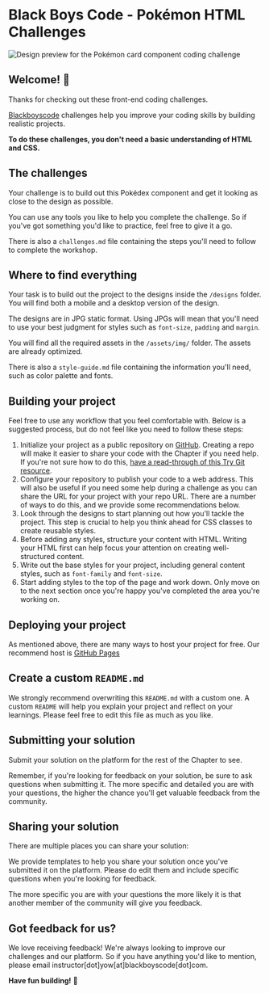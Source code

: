 






















# Black Boys Code - Pokémon HTML Challenges

![Design preview for the Pokémon card component coding challenge](/designs/desktop-design.jpeg)

## Welcome! 👋

Thanks for checking out these front-end coding challenges.

[Blackboyscode](https://www.blackboyscode.com) challenges help you improve your coding skills by building realistic projects.

**To do these challenges, you don't need a basic understanding of HTML and CSS.**

## The challenges

Your challenge is to build out this Pokédex component and get it looking as close to the design as possible.

You can use any tools you like to help you complete the challenge. So if you've got something you'd like to practice, feel free to give it a go.

There is also a `challenges.md` file containing the steps you'll need to follow to complete the workshop.

## Where to find everything

Your task is to build out the project to the designs inside the `/designs` folder. You will find both a mobile and a desktop version of the design. 

The designs are in JPG static format. Using JPGs will mean that you'll need to use your best judgment for styles such as `font-size`, `padding` and `margin`. 

You will find all the required assets in the `/assets/img/` folder. The assets are already optimized.

There is also a `style-guide.md` file containing the information you'll need, such as color palette and fonts.

## Building your project

Feel free to use any workflow that you feel comfortable with. Below is a suggested process, but do not feel like you need to follow these steps:

1. Initialize your project as a public repository on [GitHub](https://github.com/). Creating a repo will make it easier to share your code with the Chapter if you need help. If you're not sure how to do this, [have a read-through of this Try Git resource](https://try.github.io/).
2. Configure your repository to publish your code to a web address. This will also be useful if you need some help during a challenge as you can share the URL for your project with your repo URL. There are a number of ways to do this, and we provide some recommendations below.
3. Look through the designs to start planning out how you'll tackle the project. This step is crucial to help you think ahead for CSS classes to create reusable styles.
4. Before adding any styles, structure your content with HTML. Writing your HTML first can help focus your attention on creating well-structured content.
5. Write out the base styles for your project, including general content styles, such as `font-family` and `font-size`.
6. Start adding styles to the top of the page and work down. Only move on to the next section once you're happy you've completed the area you're working on.

## Deploying your project

As mentioned above, there are many ways to host your project for free. Our recommend host is [GitHub Pages](https://pages.github.com/)

## Create a custom `README.md`

We strongly recommend overwriting this `README.md` with a custom one. A custom `README` will help you explain your project and reflect on your learnings. Please feel free to edit this file as much as you like.

## Submitting your solution

Submit your solution on the platform for the rest of the Chapter to see.

Remember, if you're looking for feedback on your solution, be sure to ask questions when submitting it. The more specific and detailed you are with your questions, the higher the chance you'll get valuable feedback from the community.

## Sharing your solution

There are multiple places you can share your solution:

We provide templates to help you share your solution once you've submitted it on the platform. Please do edit them and include specific questions when you're looking for feedback. 

The more specific you are with your questions the more likely it is that another member of the community will give you feedback.

## Got feedback for us?

We love receiving feedback! We're always looking to improve our challenges and our platform. So if you have anything you'd like to mention, please email instructor[dot]yow[at]blackboyscode[dot]com.

**Have fun building!** 🚀
